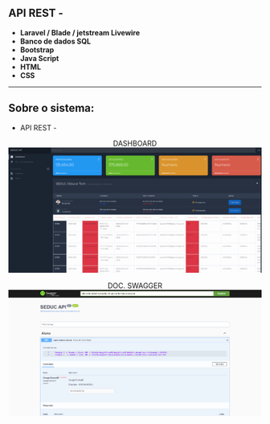 ## API REST -
- **Laravel / Blade / jetstream Livewire**
- **Banco de dados SQL**
- **Bootstrap**
- **Java Script**
- **HTML**
- **CSS**
<hr>

## Sobre o sistema:
- API REST - 

<p align="center"> DASHBOARD <img src="https://github.com/igorarrudabatista/Imagens/blob/main/imagem_2022-06-01_144713707.png" />
<p align="center"> DOC. SWAGGER <img src="https://github.com/igorarrudabatista/Imagens/blob/main/imagem_2022-06-01_144737912.png" />
